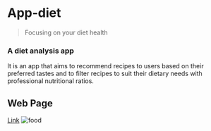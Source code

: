 # App-diet
>Focusing on your diet health

### A diet analysis app
It is an app that aims to recommend recipes to users based on their preferred tastes and to filter recipes to suit their dietary needs with professional nutritional ratios.


## Web Page
[Link]([https://yh-eric-chan-diet-app-app-diet1-0-vi2nt0.streamlitapp.com/](https://yh-eric-chan-a-recipe-app-app-diet1-2-g9ufu4.streamlitapp.com/))
![food](https://ts1.cn.mm.bing.net/th/id/R-C.ab56ddba2f2ea922e7e289a4153fd537?rik=4UScp0wtmkXElg&riu=http%3a%2f%2fimg.aiimg.com%2fuploads%2fallimg%2f170927%2f263915-1F92G51210.jpg&ehk=1SphrCaTydoZbxY4LA7Z8NKF%2bPe4CF3jke0B4n19bWU%3d&risl=&pid=ImgRaw&r=0)
